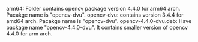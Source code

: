 arm64: Folder contains opencv package version 4.4.0 for arm64 arch. Pacakge name is "opencv-dvu".
opencv-dvu: contains version 3.4.4 for amd64 arch. Pacakge name is "opencv-dvu".
opencv-4.4.0-dvu.deb: Have package name "opencv-4.4.0-dvu". It contains smaller version of opencv 4.4.0 for arm arch.
